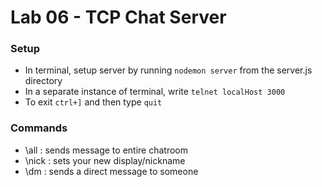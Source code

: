 # Lab 06 - TCP Chat Server

### Setup
- In terminal, setup server by running `nodemon server` from the server.js directory
- In a separate instance of terminal, write `telnet localHost 3000`
- To exit `ctrl+]` and then type `quit`

### Commands
- \\all <message>   :   sends message to entire chatroom
- \\nick <new name> :   sets your new display/nickname
- \\dm <recipient nickname> <message>   : sends a direct message to someone
